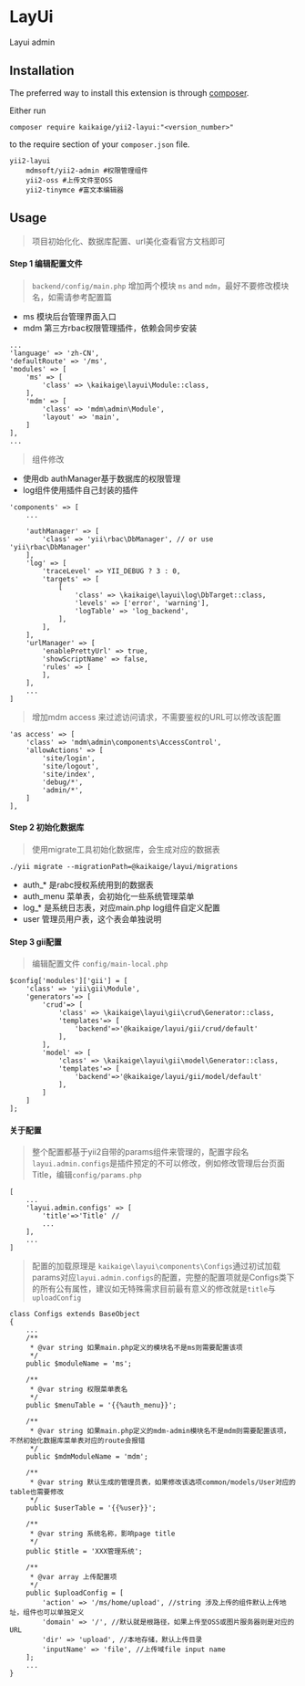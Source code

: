 LayUi
=====
Layui admin

Installation
------------

The preferred way to install this extension is through [composer](http://getcomposer.org/download/).

Either run

```
composer require kaikaige/yii2-layui:"<version_number>"
```

to the require section of your `composer.json` file.
```
yii2-layui
    mdmsoft/yii2-admin #权限管理组件
    yii2-oss #上传文件至OSS
    yii2-tinymce #富文本编辑器
```



Usage
-----
> 项目初始化化、数据库配置、url美化查看官方文档即可 

#### Step 1 编辑配置文件
> `backend/config/main.php` 增加两个模块 `ms` and `mdm`，最好不要修改模块名，如需请参考配置篇
* ms 模块后台管理界面入口
* mdm 第三方rbac权限管理插件，依赖会同步安装
```
...
'language' => 'zh-CN',
'defaultRoute' => '/ms',
'modules' => [
    'ms' => [
        'class' => \kaikaige\layui\Module::class,
    ],
    'mdm' => [
        'class' => 'mdm\admin\Module',
        'layout' => 'main',
    ]
],
...
```

> 组件修改
* 使用db authManager基于数据库的权限管理
* log组件使用插件自己封装的插件
```
'components' => [
    ...

    'authManager' => [
        'class' => 'yii\rbac\DbManager', // or use 'yii\rbac\DbManager'
    ],
    'log' => [
        'traceLevel' => YII_DEBUG ? 3 : 0,
        'targets' => [
            [
                'class' => \kaikaige\layui\log\DbTarget::class,
                'levels' => ['error', 'warning'],
                'logTable' => 'log_backend',
            ],
        ],
    ],
    'urlManager' => [
        'enablePrettyUrl' => true,
        'showScriptName' => false,
        'rules' => [
        ],
    ],
    ...
]
```
> 增加mdm access 来过滤访问请求，不需要鉴权的URL可以修改该配置
```
'as access' => [
    'class' => 'mdm\admin\components\AccessControl',
    'allowActions' => [
        'site/login',
        'site/logout',
        'site/index',
        'debug/*',
        'admin/*',
    ]
],
```

#### Step 2 初始化数据库
> 使用migrate工具初始化数据库，会生成对应的数据表
```
./yii migrate --migrationPath=@kaikaige/layui/migrations
```
* auth_* 是rabc授权系统用到的数据表
* auth_menu 菜单表，会初始化一些系统管理菜单
* log_* 是系统日志表，对应main.php log组件自定义配置
* user 管理员用户表，这个表会单独说明

#### Step 3 gii配置
> 编辑配置文件 `config/main-local.php`
```
$config['modules']['gii'] = [
    'class' => 'yii\gii\Module',
    'generators'=> [
        'crud'=> [
            'class' => \kaikaige\layui\gii\crud\Generator::class,
            'templates'=> [
                'backend'=>'@kaikaige/layui/gii/crud/default'
            ],
        ],
        'model' => [
            'class' => \kaikaige\layui\gii\model\Generator::class,
            'templates'=> [
                'backend'=>'@kaikaige/layui/gii/model/default'
            ],
        ]
    ]
];
```
#### 关于配置
> 整个配置都基于yii2自带的params组件来管理的，配置字段名`layui.admin.configs`是插件预定的不可以修改，例如修改管理后台页面Title，编辑`config/params.php`
 
```
[
    ...
    'layui.admin.configs' => [
        'title'=>'Title' //
        ...
    ],
    ...
]
```

> 配置的加载原理是 `kaikaige\layui\components\Configs`通过初试加载params对应`layui.admin.configs`的配置，完整的配置项就是Configs类下的所有公有属性，建议如无特殊需求目前最有意义的修改就是`title`与`uploadConfig`
```
class Configs extends BaseObject
{
    ...
    /**
     * @var string 如果main.php定义的模块名不是ms则需要配置该项
     */
    public $moduleName = 'ms';

    /**
     * @var string 权限菜单表名
     */
    public $menuTable = '{{%auth_menu}}';

    /**
     * @var string 如果main.php定义的mdm-admin模块名不是mdm则需要配置该项，不然初始化数据库菜单表对应的route会报错
     */
    public $mdmModuleName = 'mdm';

    /**
     * @var string 默认生成的管理员表，如果修改该选项common/models/User对应的table也需要修改
     */
    public $userTable = '{{%user}}';

    /**
     * @var string 系统名称，影响page title
     */
    public $title = 'XXX管理系统';

    /**
     * @var array 上传配置项
     */
    public $uploadConfig = [
        'action' => '/ms/home/upload', //string 涉及上传的组件默认上传地址，组件也可以单独定义
        'domain' => '/', //默认就是根路径，如果上传至OSS或图片服务器则是对应的URL
        'dir' => 'upload', //本地存储，默认上传目录
        'inputName' => 'file', //上传域file input name
    ];
    ...
}
```

